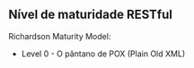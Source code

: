 
## Nível de maturidade RESTful

Richardson Maturity Model:

* Level 0 - O pântano de POX (Plain Old XML)